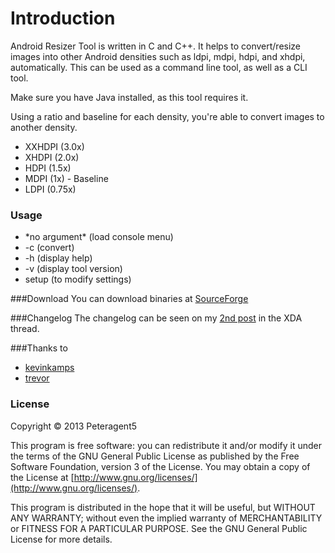 # Introduction
Android Resizer Tool is written in C and C++. It helps to convert/resize images into other Android densities such as ldpi, mdpi, hdpi, and xhdpi, automatically. This can be used as a command line tool, as well as a CLI tool.

Make sure you have Java installed, as this tool requires it.

Using a ratio and baseline for each density, you're able to convert images to another density.

- XXHDPI (3.0x)
- XHDPI (2.0x)
- HDPI (1.5x)
- MDPI (1x) - Baseline
- LDPI  (0.75x)

### Usage
- \*no argument\* (load console menu)
- -c (convert)
- -h (display help)
- -v (display tool version)
- setup (to modify settings)

###Download
You can download binaries at [SourceForge](http://sourceforge.net/projects/androidresizert/)

###Changelog
The changelog can be seen on my [2nd post](http://forum.xda-developers.com/showpost.php?p=31614067&postcount=2) in the XDA thread.

###Thanks to
- [kevinkamps](https://code.google.com/p/android-drawable-converter/)
- [trevor](https://github.com/trevor/ImageMagick)

### License
Copyright &copy; 2013  Peteragent5

This program is free software: you can redistribute it and/or modify
it under the terms of the GNU General Public License as published by
the Free Software Foundation, version 3 of the License. You may obtain a 
copy of the 
License 
at  [http://www.gnu.org/licenses/](http://www.gnu.org/licenses/).

This program is distributed in the hope that it will be useful,
but WITHOUT ANY WARRANTY; without even the implied warranty of
MERCHANTABILITY or FITNESS FOR A PARTICULAR PURPOSE.  See the
GNU General Public License for more details.
